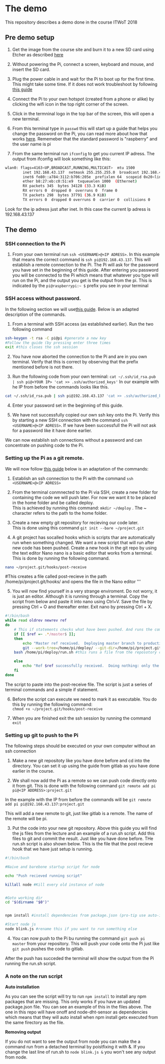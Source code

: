 # The demo

This repository describes a demo done in the course ITWoT 2018

## Pre demo setup

1. Get the image from the course site and burn it to a new SD card using Etcher as described [here](https://www.raspberrypi.org/documentation/installation/installing-images/README.md)  

2. Without powering the Pi, connect a screen, keyboard and mouse, and insert the SD card. 

3. Plug the power cable in and wait for the Pi to boot up for the first time. This might take some time. If it does not work troubleshoot by following [this guide](https://www.raspberrypi.org/learning/troubleshooting-guide/)

3. Connect the Pi to your own hotspot (created from a phone or alike) by clicking the wifi icon in the top right corner of the screen.

3. Click in the termninal logo in the top bar of the screen, this will open a new terminal.

3. From this terminal type in `passwd` this will start up a guide that helps you change the password on the Pi, you can read more about how that works [here](https://www.raspberrypi.org/documentation/configuration/security.md). Rememeber that the standard password is "raspberry" and the user name is pi

3. From the same terminal run `ifconfig` to get you current IP adress. The output from ifconfig will look something like this:


```bash
wlan0: flags=4163<UP,BROADCAST,RUNNING,MULTICAST>  mtu 1500
        inet 192.168.43.137  netmask 255.255.255.0  broadcast 192.168.43.255
        inet6 fe80::a784:3112:b706:205e  prefixlen 64  scopeid 0x20<link>
        ether b8:27:eb:c0:51:e9  txqueuelen 1000  (Ethernet)
        RX packets 345  bytes 34128 (33.3 KiB)
        RX errors 0  dropped 0  overruns 0  frame 0
        TX packets 298  bytes 37791 (36.9 KiB)
        TX errors 0  dropped 0 overruns 0  carrier 0  collisions 0
```
Look for the ip adress just after inet. In this case the current Ip adress is 192.168.43.137

## The demo

### SSH connection to the Pi

1. From your own terminal run `ssh <USERNAME>@<IP ADRESS>`. In this example that means the correct command is `ssh pi@192.168.43.137`. This will establish a remote connection to the Pi. The Pi will ask for the password you have set in the beginning of this guide. After entering you password you will be connected to the Pi which means that whatever you type will run on the Pi, and the output you get is the output from the pi. This is indicated by the `pi@raspberrypi:~ $` prefix you see in your terminal

### SSH access without password.

In the following section we will use[this guide](https://www.raspberrypi.org/documentation/remote-access/ssh/passwordless.md). Below is an adapted description of the commands.

1. From a terminal with SSH access (as established earlier). Run the two following command

```bash
ssh-keygen -t rsa -C pi@pi #generate a new key
#Follow the guide (by pressing enter three times
exit #this closes the ssh session

```


2. You have now aborted the connection to the Pi and are in you own terminal. Verify that this is correct by observing that the prefix mentioned before is not there.

3. Run the following code from your own terminal: `cat ~/.ssh/id_rsa.pub | ssh pi@<YOUR IP> 'cat >> .ssh/authorized_keys'` In our example with he IP from before the commands looks like this.


```bash
cat ~/.ssh/id_rsa.pub | ssh pi@192.168.43.137 'cat >> .ssh/authorized_keys'
```

4. Enter your password set in the beginning of this guide. 


5. We have not successfully copied our own ssh key onto the Pi. Verify this by starting a new SSH connection with the command `ssh <USERNAME>@<IP ADRESS>`. If we have been successfull the Pi will not ask for a password like it have done earlier. 

We can now establish ssh connections without a password and can concentrate on pushing code to the Pi.


### Setting up the Pi as a git remote.
 

We will now follow [this guide](https://github.com/Graunephar/Unstructured-TA-Pi-Demo-postdescription-itwot18) below is an adaptation of the commands:


1. Establish an ssh connection to the Pi with the command `ssh <USERNAME>@<IP ADRESS>`

2. From the terminal conmnected to the Pi via SSH, create a new folder for containing the code we will push later. For now we want it to be placed in the home folder and be called deploy. <br>
This is achieved by running this command: `mkdir ~/deploy` . The ~  character refers to the path to the home folder.

3. Create a new empty git repository for recieving our code later. <br> This is done using this command `git init --bare ~/project.git`

4. A git project has socalled hooks which is scripts thar are automatically run when something changed. We want a new script that will run after new code has been pushed. Create a new hook in the git repo by using the text editor Nano nano is a basic editor that works from a terminal. This is done by running the following command. 

```bash
nano ~/project.git/hooks/post-receive
```

#This creates a file called post-recieve in the path /home/pi/project.git/hooks/ and opens the file in the Nano editor
'''

5. You will now find yourself in a very strange enviroment. Do not worry, it is just an editor. Although it is running through a terminal. Copy the script from below and paste it into nano using Ctrl+V. Save the file by pressing Ctrl + O and thereafter enter. Exit nano by pressing Ctrl + X.

```bash
#!/bin/bash
while read oldrev newrev ref
do
    # This if statements checks what have been pushed. And runs the commands inside if it is pushed from the master branch.
    if [[ $ref =~ .*/master$ ]];
    then
        echo "Master ref received.  Deploying master branch to production..." #This writes ouyt a nice little message
        git --work-tree=/home/pi/deploy/ --git-dir=/home/pi/project.git/ checkout -f #Then we copy the files from git into the folder we created in the first steps
	bash /home/pi/deploy/run.sh #this runs a file from the reposotory called run.sh, this does not exist yet, but we will add it to our repo later. 

    else
        echo "Ref $ref successfully received.  Doing nothing: only the master branch may be deployed on this server."
    fi
done
```

The script to paste into the post-receive file. The script is just a series of terminal commands and a simple if statement.


 
6. Before the script can execute we need to mark it as executable. You do this by running the following command: <br> `chmod +x ~/project.git/hooks/post-receive`

7. When you are finished exit the ssh session by running the command `exit`

### Setting up git to push to the Pi

The following steps should be executed on your own computer without an ssh connection

1. Make a new git repositoty like you have done before and cd into the directory. You can set it up using the guide from gitlab as you have done earlier in the course. 

2. We shall now add the Pi as a remote so we can push code directly onto it from git. This is done with the following command `git remote add pi pi@<IP ADDRESS>:project.git`

In the example with the IP from before the commands will be `git remote add pi pi@192.168.43.137:project.git`

This will add a new remote to git, just like gitlab is a remote. The name of the remote will be pi.

3. Put the code into your new git repository. Above this guide you will find the js files from the lecture and an example of a run.sh script. Add this files to git and commit the result. Just like you have done before. THe run.sh script is also shown below. This is the file that the post recieve hook that we have just setup is running.

```bash
#!/bin/bash

#Naive and barebone startup script for node

echo "Push recieved running script"

killall node #Kill every old instance of node


#Goto working dir
cd "$(dirname "$0")"


npm install #install dependencies from package.json (pro-tip use auto-install to keep this in sync)

#Start node js
node blink.js #rename this if you want to run something else
```

4. You can now push to the Pi bu running the command `git push pi master` from your repository. This will push your code onto the Pi just like `git push` pushes the code to gitlab.

After the push has succeded the terminal will show the output from the Pi running the run.sh script.


### A note on the run script

**Auto installation**

As you can see the script will try to run `npm install` to install any npm packages that are missing. This only works if you have an updated package.json file. You can see an example of this in the files above. The one in this repo will have onoff and node-dht-sensor as dependencies which means that they will auto install when npm install getx executed from the same firectory as the file. 

**Removing output** 

If you do not want to see the output from node you can make the a command run from a detached terminal by poistfixing it with &. If you change the last line of run.sh to `node blink.js &` you won't see any output from node.



